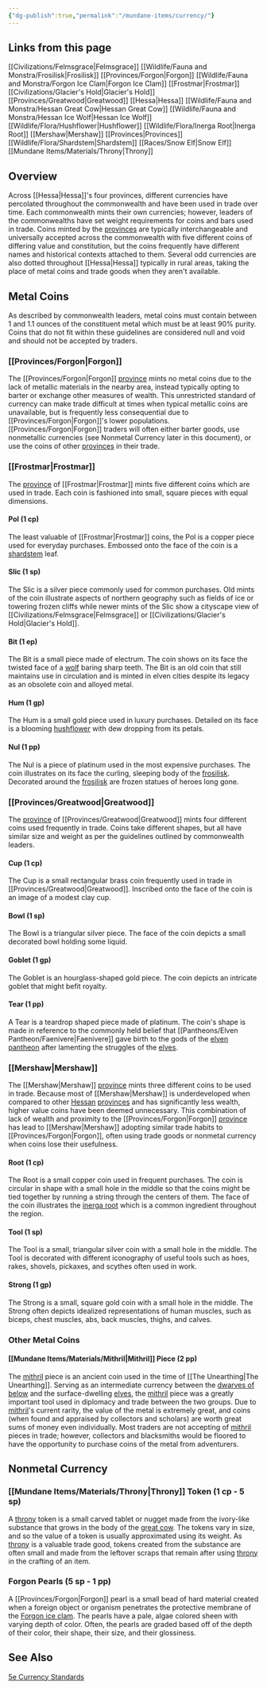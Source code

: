 ```yaml
---
{"dg-publish":true,"permalink":"/mundane-items/currency/"}
---
```


## Links from this page
[[Civilizations/Felmsgrace\|Felmsgrace]]
[[Wildlife/Fauna and Monstra/Frosilisk\|Frosilisk]]
[[Provinces/Forgon\|Forgon]]
[[Wildlife/Fauna and Monstra/Forgon Ice Clam\|Forgon Ice Clam]]
[[Frostmar\|Frostmar]]
[[Civilizations/Glacier's Hold\|Glacier's Hold]]
[[Provinces/Greatwood\|Greatwood]]
[[Hessa\|Hessa]]
[[Wildlife/Fauna and Monstra/Hessan Great Cow\|Hessan Great Cow]]
[[Wildlife/Fauna and Monstra/Hessan Ice Wolf\|Hessan Ice Wolf]]
[[Wildlife/Flora/Hushflower\|Hushflower]]
[[Wildlife/Flora/Inerga Root\|Inerga Root]]
[[Mershaw\|Mershaw]]
[[Provinces\|Provinces]]
[[Wildlife/Flora/Shardstem\|Shardstem]]
[[Races/Snow Elf\|Snow Elf]]
[[Mundane Items/Materials/Throny\|Throny]]
## Overview
Across [[Hessa\|Hessa]]'s four provinces, different currencies have percolated throughout the commonwealth and have been used in trade over time. Each commonwealth mints their own currencies; however, leaders of the commonwealths have set weight requirements for coins and bars used in trade. Coins minted by the [provinces](Provinces) are typically interchangeable and universally accepted across the commonwealth with five different coins of differing value and constitution, but the coins frequently have different names and historical contexts attached to them. Several odd currencies are also dotted throughout [[Hessa\|Hessa]] typically in rural areas, taking the place of metal coins and trade goods when they aren't available.
## Metal Coins
As described by commonwealth leaders, metal coins must contain between 1 and 1.1 ounces of the constituent metal which must be at least 90% purity. Coins that do not fit within these guidelines are considered null and void and should not be accepted by traders. 
### [[Provinces/Forgon\|Forgon]]
The [[Provinces/Forgon\|Forgon]] [province](Provinces) mints no metal coins due to the lack of metallic materials in the nearby area, instead typically opting to barter or exchange other measures of wealth. This unrestricted standard of currency can make trade difficult at times when typical metallic coins are unavailable, but is frequently less consequential due to [[Provinces/Forgon\|Forgon]]'s lower populations. [[Provinces/Forgon\|Forgon]] traders will often either barter goods, use nonmetallic currencies (see Nonmetal Currency later in this document), or use the coins of other [provinces](Provinces) in their trade.
### [[Frostmar\|Frostmar]]
The [province](Provinces) of [[Frostmar\|Frostmar]] mints five different coins which are used in trade. Each coin is fashioned into small, square pieces with equal dimensions.
#### Pol (1 cp)
The least valuable of [[Frostmar\|Frostmar]] coins, the Pol is a copper piece used for everyday purchases. Embossed onto the face of the coin is a [shardstem](Shardstem) leaf.
#### Slic (1 sp)
The Slic is a silver piece commonly used for common purchases. Old mints of the coin illustrate aspects of northern geography such as fields of ice or towering frozen cliffs while newer mints of the Slic show a cityscape view of [[Civilizations/Felmsgrace\|Felmsgrace]] or [[Civilizations/Glacier's Hold\|Glacier's Hold]].
#### Bit (1 ep)
The Bit is a small piece made of electrum. The coin shows on its face the twisted face of a [wolf](Hessan%20Ice%20Wolf) baring sharp teeth. The Bit is an old coin that still maintains use in circulation and is minted in elven cities despite its legacy as an obsolete coin and alloyed metal.
#### Hum (1 gp)
The Hum is a small gold piece used in luxury purchases. Detailed on its face is a blooming [hushflower](Hushflower) with dew dropping from its petals.
#### Nul (1 pp)
The Nul is a piece of platinum used in the most expensive purchases. The coin illustrates on its face the curling, sleeping body of the [frosilisk](Frosilisk). Decorated around the [frosilisk](Frosilisk) are frozen statues of heroes long gone.
### [[Provinces/Greatwood\|Greatwood]]
The [province](Provinces) of [[Provinces/Greatwood\|Greatwood]] mints four different coins used frequently in trade. Coins take different shapes, but all have similar size and weight as per the guidelines outlined by commonwealth leaders. 
#### Cup (1 cp)
The Cup is a small rectangular brass coin frequently used in trade in [[Provinces/Greatwood\|Greatwood]]. Inscribed onto the face of the coin is an image of a modest clay cup.
#### Bowl (1 sp)
The Bowl is a triangular silver piece. The face of the coin depicts a small decorated bowl holding some liquid.
#### Goblet (1 gp)
The Goblet is an hourglass-shaped gold piece. The coin depicts an intricate goblet that might befit royalty.
#### Tear (1 pp)
A Tear is a teardrop shaped piece made of platinum. The coin's shape is made in reference to the commonly held belief that [[Pantheons/Elven Pantheon/Faenivere\|Faenivere]] gave birth to the gods of the [elven pantheon](Elven%20Pantheon) after lamenting the struggles of the [elves](Snow%20Elf).
### [[Mershaw\|Mershaw]]
The [[Mershaw\|Mershaw]] [province](Provinces) mints three different coins to be used in trade. Because most of [[Mershaw\|Mershaw]] is underdeveloped when compared to other [Hessan](Hessa) [provinces](Provinces) and has significantly less wealth, higher value coins have been deemed unnecessary. This combination of lack of wealth and proximity to the [[Provinces/Forgon\|Forgon]] [province](Provinces) has lead to [[Mershaw\|Mershaw]] adopting similar trade habits to [[Provinces/Forgon\|Forgon]], often using trade goods or nonmetal currency when coins lose their usefulness.
#### Root (1 cp)
The Root is a small copper coin used in frequent purchases. The coin is circular in shape with a small hole in the middle so that the coins might be tied together by running a string through the centers of them. The face of the coin illustrates the [inerga root](Inerga%20Root) which is a common ingredient throughout the region.
#### Tool (1 sp)
The Tool is a small, triangular silver coin with a small hole in the middle. The Tool is decorated with different iconography of useful tools such as hoes, rakes, shovels, pickaxes, and scythes often used in work.
#### Strong (1 gp)
The Strong is a small, square gold coin with a small hole in the middle. The Strong often depicts idealized representations of human muscles, such as biceps, chest muscles, abs, back muscles, thighs, and calves.
### Other Metal Coins
#### [[Mundane Items/Materials/Mithril\|Mithril]] Piece (2 pp)
The [mithril](Mithril.md) piece is an ancient coin used in the time of [[The Unearthing\|The Unearthing]]. Serving as an intermediate currency between the [dwarves of below](Deep%20Dwarf) and the surface-dwelling [elves](Snow%20Elf), the [mithril](Mithril.md) piece was a greatly important tool used in diplomacy and trade between the two groups. Due to [mithril](Mithril.md)'s current rarity, the value of the metal is extremely great, and coins (when found and appraised by collectors and scholars) are worth great sums of money even individually. Most traders are not accepting of [mithril](Mithril.md) pieces in trade; however, collectors and blacksmiths would be floored to have the opportunity to purchase coins of the metal from adventurers.
## Nonmetal Currency
### [[Mundane Items/Materials/Throny\|Throny]] Token (1 cp - 5 sp)
A [throny](Throny.md) token is a small carved tablet or nugget made from the ivory-like substance that grows in the body of the [great cow](Hessan%20Great%20Cow). The tokens vary in size, and so the value of a token is usually  approximated using its weight. As [throny](Throny.md) is a valuable trade good, tokens created from the substance are often small and made from the leftover scraps that remain after using [throny](Throny.md) in the crafting of an item.
### Forgon Pearls (5 sp - 1 pp)
A [[Provinces/Forgon\|Forgon]] pearl is a small bead of hard material created when a foreign object or organism penetrates the protective membrane of the [Forgon ice clam](Forgon%20Ice%20Clam). The pearls have a pale, algae colored sheen with varying depth of color. Often, the pearls are graded based off of the depth of their color, their shape, their size, and their glossiness. 
## See Also
[5e Currency Standards](https://dnd5e.wikidot.com/currency)
